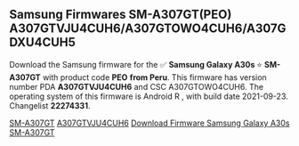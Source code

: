 <h2>Samsung Firmwares SM-A307GT(PEO) A307GTVJU4CUH6/A307GTOWO4CUH6/A307GDXU4CUH5</h2>
Download the Samsung firmware for the ✅ <strong>Samsung Galaxy A30s </strong> ⭐ <strong>SM-A307GT</strong> with product code <strong>PEO</strong> <strong> from Peru</strong>. This firmware has version number PDA <strong>A307GTVJU4CUH6</strong> and CSC A307GTOWO4CUH6. The operating system of this firmware is Android R , with build date 2021-09-23. Changelist <strong>22274331</strong>.


[SM-A307GT](https://samfirm.shop/samsung/model/SM-A307GT)
[A307GTVJU4CUH6](https://samfirm.shop/samsung/pda/A307GTVJU4CUH6)
[Download Firmware Samsung Galaxy A30s SM-A307GT](https://samfirm.shop/samsung/firmware/459055)
